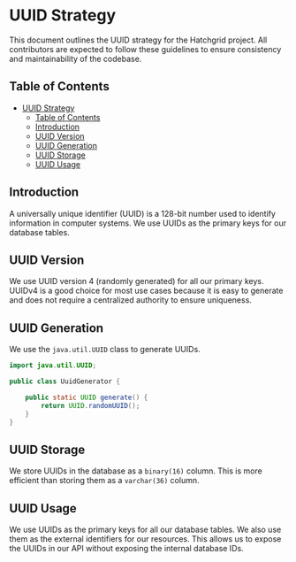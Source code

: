 # UUID Strategy

This document outlines the UUID strategy for the Hatchgrid project. All contributors are expected to follow these guidelines to ensure consistency and maintainability of the codebase.

## Table of Contents

- [UUID Strategy](#uuid-strategy)
  - [Table of Contents](#table-of-contents)
  - [Introduction](#introduction)
  - [UUID Version](#uuid-version)
  - [UUID Generation](#uuid-generation)
  - [UUID Storage](#uuid-storage)
  - [UUID Usage](#uuid-usage)

## Introduction

A universally unique identifier (UUID) is a 128-bit number used to identify information in computer systems. We use UUIDs as the primary keys for our database tables.

## UUID Version

We use UUID version 4 (randomly generated) for all our primary keys. UUIDv4 is a good choice for most use cases because it is easy to generate and does not require a centralized authority to ensure uniqueness.

## UUID Generation

We use the `java.util.UUID` class to generate UUIDs.

```java
import java.util.UUID;

public class UuidGenerator {

    public static UUID generate() {
        return UUID.randomUUID();
    }
}
```

## UUID Storage

We store UUIDs in the database as a `binary(16)` column. This is more efficient than storing them as a `varchar(36)` column.

## UUID Usage

We use UUIDs as the primary keys for all our database tables. We also use them as the external identifiers for our resources. This allows us to expose the UUIDs in our API without exposing the internal database IDs.
